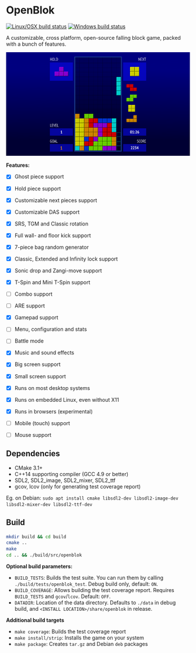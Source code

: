 OpenBlok
========

[![Linux/OSX build status](https://travis-ci.org/mmatyas/openblok.svg?branch=master)](https://travis-ci.org/mmatyas/openblok)
[![Windows build status](https://ci.appveyor.com/api/projects/status/github/mmatyas/openblok?svg=true&branch=master)](https://ci.appveyor.com/project/mmatyas/openblok)

A customizable, cross platform, open-source falling block game, packed with a bunch of features.

![Screenshot](etc/promo/screenshot01.png)

**Features:**

- [x] Ghost piece support
- [x] Hold piece support
- [x] Customizable next pieces support
- [x] Customizable DAS support
- [x] SRS, TGM and Classic rotation
- [x] Full wall- and floor kick support
- [x] 7-piece bag random generator
- [x] Classic, Extended and Infinity lock support
- [x] Sonic drop and Zangi-move support
- [x] T-Spin and Mini T-Spin support
- [ ] Combo support
- [ ] ARE support
- [x] Gamepad support
- [ ] Menu, configuration and stats
- [ ] Battle mode
- [x] Music and sound effects
- [x] Big screen support
- [x] Small screen support
- [x] Runs on most desktop systems
- [x] Runs on embedded Linux, even without X11
- [x] Runs in browsers (experimental)
- [ ] Mobile (touch) support
- [ ] Mouse support


Dependencies
------------

- CMake 3.1+
- C++14 supporting compiler (GCC 4.9 or better)
- SDL2, SDL2_image, SDL2_mixer, SDL2_ttf
- gcov, lcov (only for generating test coverage report)

Eg. on Debian: `sudo apt install cmake libsdl2-dev libsdl2-image-dev libsdl2-mixer-dev libsdl2-ttf-dev`


Build
-----

```sh
mkdir build && cd build
cmake ..
make
cd .. && ./build/src/openblok
```

**Optional build parameters:**

- `BUILD_TESTS`: Builds the test suite. You can run them by calling `./build/tests/openblok_test`. Debug build only, default: `ON`.
- `BUILD_COVERAGE`: Allows building the test coverage report. Requires `BUILD_TESTS` and `gcov`/`lcov`. Default: `OFF`.
- `DATADIR`: Location of the data directory. Defaults to `./data` in debug build, and `<INSTALL LOCATION>/share/openblok` in release.

**Additional build targets**

- `make coverage`: Builds the test coverage report
- `make install/strip`: Installs the game on your system
- `make package`: Creates `tar.gz` and Debian `deb` packages
